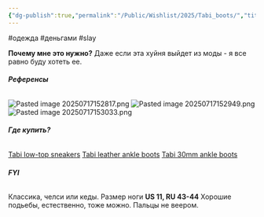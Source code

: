 ```yaml
---
{"dg-publish":true,"permalink":"/Public/Wishlist/2025/Tabi_boots/","title":"🐄 Таби"}
---
```


#одежда #деньгами #slay

**Почему мне это нужно?**
Даже если эта хуйня выйдет из моды - я все равно буду хотеть ее.

###### **Референсы**
![Pasted image 20250717152817.png](/img/user/Public/Wishlist/2025/attachments/Pasted%20image%2020250717152817.png)
![Pasted image 20250717152949.png](/img/user/Public/Wishlist/2025/attachments/Pasted%20image%2020250717152949.png)
![Pasted image 20250717153033.png](/img/user/Public/Wishlist/2025/attachments/Pasted%20image%2020250717153033.png)

###### **Где купить?**
[Tabi low-top sneakers](https://www.farfetch.com/kz/shopping/men/maison-margiela-tabi-low-top-sneakers-item-19071530.aspx?storeid=9462)
[Tabi leather ankle boots](https://www.farfetch.com/kz/shopping/men/maison-margiela-tabi-leather-ankle-boots-item-13548148.aspx?storeid=11413)
[Tabi 30mm ankle boots](https://www.farfetch.com/kz/shopping/men/maison-margiela-tabi-30mm-ankle-boots-item-14961333.aspx?storeid=11413)

###### **FYI**
Классика, челси или кеды. Размер ноги **US 11, RU 43-44**
Хорошие подьебы, естественно, тоже можно. Пальцы не веером.